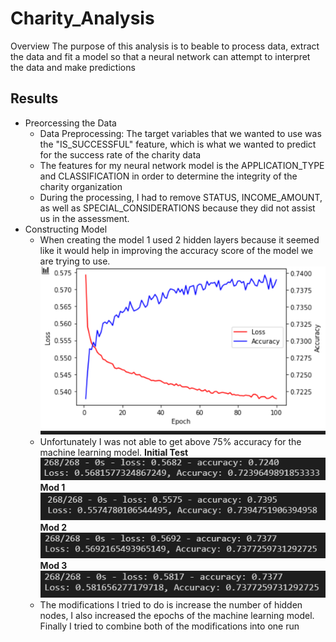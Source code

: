 # Charity_Analysis
Overview
  The purpose of this analysis is to beable to process data, extract the data and fit a model so that a neural network can attempt to interpret the data and make predictions
  
## Results
  * Preorcessing the Data
    * Data Preprocessing: The target variables that we wanted to use was the "IS_SUCCESSFUL" feature, which is what we wanted to predict for the success rate of the charity data
    * The features for my neural network model is the APPLICATION_TYPE and CLASSIFICATION in order to determine the integrity of the charity organization
    * During the processing, I had to remove STATUS, INCOME_AMOUNT, as well as  SPECIAL_CONSIDERATIONS because they did not assist us in the assessment. 
  * Constructing Model
    * When creating the model 1 used 2 hidden layers because it seemed like it would help in improving the accuracy score of the model we are trying to use.
  ![hidden_nodes](https://github.com/tlin41390/Charity_Analysis/blob/main/images/plot.png)
    * Unfortunately I was not able to get above 75% accuracy for the machine learning model.
   **Initial Test**
  ![accuracy score](https://github.com/tlin41390/Charity_Analysis/blob/main/images/accScore.png)
  **Mod 1**
  ![accuracy score 2](https://github.com/tlin41390/Charity_Analysis/blob/main/images/accScore2.png)
  **Mod 2**
  ![accuracy score 3](https://github.com/tlin41390/Charity_Analysis/blob/main/images/accScore2.0.png)
  **Mod 3**
  ![accuracy score 4](https://github.com/tlin41390/Charity_Analysis/blob/main/images/accScore3.png)
    * The modifications I tried to do is increase the number of hidden nodes, I also increased the epochs of the machine learning model. Finally I tried to combine both of the    modifications into one run   

  
